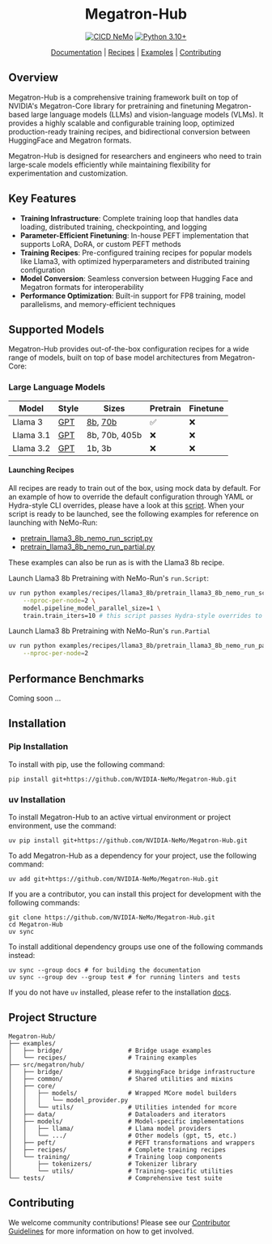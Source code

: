 <div align="center">

# Megatron-Hub

<!-- [![codecov](https://codecov.io/github/NVIDIA-NeMo/Megatron-Hub/graph/badge.svg?token=4NMKZVOW2Z)](https://codecov.io/github/NVIDIA-NeMo/Megatron-Hub) -->
[![CICD NeMo](https://github.com/NVIDIA-NeMo/Megatron-Hub/actions/workflows/cicd-main.yml/badge.svg)](https://github.com/NVIDIA-NeMo/Megatron-Hub/actions/workflows/cicd-main.yml)
[![Python 3.10+](https://img.shields.io/badge/python-3.10+-blue.svg)](https://www.python.org/downloads/release/python-3100/)
<!-- [![GitHub Stars](https://img.shields.io/github/stars/NVIDIA-NeMo/Megatron-Hub.svg?style=social&label=Star&maxAge=2592000)](https://github.com/NVIDIA-NeMo/Megatron-Hub/stargazers/) -->

[Documentation](https://nemo-framework-documentation.gitlab-master-pages.nvidia.com/megatron-hub-build/) | [Recipes](#supported-models) | [Examples](https://github.com/NVIDIA-NeMo/Megatron-Hub/tree/maanug/readme-content/examples) | [Contributing](https://github.com/NVIDIA-NeMo/Megatron-Hub/blob/main/CONTRIBUTING.md)
</div>

## Overview

Megatron-Hub is a comprehensive training framework built on top of NVIDIA's Megatron-Core library for pretraining and finetuning Megatron-based large language models (LLMs) and vision-language models (VLMs). It provides a highly scalable and configurable training loop, optimized production-ready training recipes, and bidirectional conversion between HuggingFace and Megatron formats.

Megatron-Hub is designed for researchers and engineers who need to train large-scale models efficiently while maintaining flexibility for experimentation and customization.

## Key Features

- **Training Infrastructure**: Complete training loop that handles data loading, distributed training, checkpointing, and logging
- **Parameter-Efficient Finetuning**: In-house PEFT implementation that supports LoRA, DoRA, or custom PEFT methods
- **Training Recipes**: Pre-configured training recipes for popular models like Llama3, with optimized hyperparameters and distributed training configuration
- **Model Conversion**: Seamless conversion between Hugging Face and Megatron formats for interoperability
- **Performance Optimization**: Built-in support for FP8 training, model parallelisms, and memory-efficient techniques

## Supported Models

Megatron-Hub provides out-of-the-box configuration recipes for a wide range of models, built on top of base model architectures from Megatron-Core:

### Large Language Models

| Model                  | Style     | Sizes     | Pretrain     | Finetune     |
|------------------------|-----------|-----------|--------------|--------------|
| Llama 3                | [GPT](https://github.com/NVIDIA-NeMo/Megatron-Hub/blob/main/src/megatron/hub/models/gpt_provider.py)       | [8b](https://github.com/NVIDIA-NeMo/Megatron-Hub/blob/main/src/megatron/hub/recipes/llama/llama3_8b.py), [70b](https://github.com/NVIDIA-NeMo/Megatron-Hub/blob/main/src/megatron/hub/recipes/llama/llama3_70b.py)   | ✅ | ❌ |
| Llama 3.1              | [GPT](https://github.com/NVIDIA-NeMo/Megatron-Hub/blob/main/src/megatron/hub/models/gpt_provider.py)       | 8b, 70b, 405b    | ❌ | ❌ |
| Llama 3.2              | [GPT](https://github.com/NVIDIA-NeMo/Megatron-Hub/blob/main/src/megatron/hub/models/gpt_provider.py)       | 1b, 3b           | ❌ | ❌ |

#### Launching Recipes

All recipes are ready to train out of the box, using mock data by default. For an example of how to override the default configuration through YAML or Hydra-style CLI overrides, please have a look at this [script](https://github.com/NVIDIA-NeMo/Megatron-Hub/examples/recipes/llama3_8b/pretrain_llama3_8b.py). When your script is ready to be launched, see the following examples for reference on launching with NeMo-Run:

- [pretrain_llama3_8b_nemo_run_script.py](https://github.com/NVIDIA-NeMo/Megatron-Hub/blob/main/examples/recipes/llama3_8b/pretrain_llama3_8b_nemo_run_script.py)
- [pretrain_llama3_8b_nemo_run_partial.py](https://github.com/NVIDIA-NeMo/Megatron-Hub/blob/main/examples/recipes/llama3_8b/pretrain_llama3_8b_nemo_run_partial.py)


These examples can also be run as is with the Llama3 8b recipe.

Launch Llama3 8b Pretraining with NeMo-Run's `run.Script`:
```sh
uv run python examples/recipes/llama3_8b/pretrain_llama3_8b_nemo_run_script.py \
    --nproc-per-node=2 \
    model.pipeline_model_parallel_size=1 \
    train.train_iters=10 # this script passes Hydra-style overrides to the target script
```

Launch Llama3 8b Pretraining with NeMo-Run's `run.Partial`
```sh
uv run python examples/recipes/llama3_8b/pretrain_llama3_8b_nemo_run_partial.py \
    --nproc-per-node=2
```

<!-- ### Vision-Language Models -->


## Performance Benchmarks

Coming soon ...

## Installation 

### Pip Installation
To install with pip, use the following command:
```
pip install git+https://github.com/NVIDIA-NeMo/Megatron-Hub.git
```


### uv Installation
To install Megatron-Hub to an active virtual environment or project environment, use the command:
```
uv pip install git+https://github.com/NVIDIA-NeMo/Megatron-Hub.git
```

To add Megatron-Hub as a dependency for your project, use the following command:
```
uv add git+https://github.com/NVIDIA-NeMo/Megatron-Hub.git
```

If you are a contributor, you can install this project for development with the following commands:
```
git clone https://github.com/NVIDIA-NeMo/Megatron-Hub.git
cd Megatron-Hub
uv sync
```

To install additional dependency groups use one of the following commands instead:
```
uv sync --group docs # for building the documentation
uv sync --group dev --group test # for running linters and tests
```

If you do not have `uv` installed, please refer to the installation [docs](https://docs.astral.sh/uv/getting-started/installation/).

## Project Structure

```
Megatron-Hub/
├── examples/
│   ├── bridge/                  # Bridge usage examples
│   └── recipes/                 # Training examples
├── src/megatron/hub/
│   ├── bridge/                  # HuggingFace bridge infrastructure
│   ├── common/                  # Shared utilities and mixins
│   ├── core/
│   │   ├── models/              # Wrapped MCore model builders
│   │   │   └── model_provider.py
│   │   └── utils/               # Utilities intended for mcore
│   ├── data/                    # Dataloaders and iterators
│   ├── models/                  # Model-specific implementations
│   │   ├── llama/               # Llama model providers
│   │   └── .../                 # Other models (gpt, t5, etc.)
│   ├── peft/                    # PEFT transformations and wrappers
│   ├── recipes/                 # Complete training recipes
│   └── training/                # Training loop components
│       ├── tokenizers/          # Tokenizer library
│       └── utils/               # Training-specific utilities
└── tests/                       # Comprehensive test suite
```

## Contributing

We welcome community contributions! Please see our [Contributor Guidelines](https://github.com/NVIDIA-NeMo/Megatron-Hub/blob/main/CONTRIBUTING.md) for more information on how to get involved.
